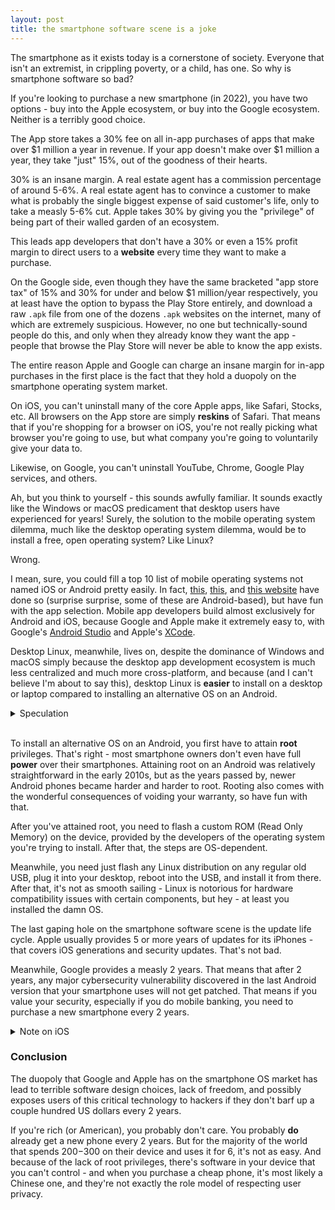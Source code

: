 ```yaml
---
layout: post
title: the smartphone software scene is a joke
---
```


The smartphone as it exists today is a cornerstone of society. Everyone that isn't an extremist, in crippling poverty, or a child, has one. So why is smartphone software so bad?

If you're looking to purchase a new smartphone (in 2022), you have two options - buy into the Apple ecosystem, or buy into the Google ecosystem. Neither is a terribly good choice.

The App store takes a 30% fee on all in-app purchases of apps that make over $1 million a year in revenue. If your app doesn't make over $1 million a year, they take "just" 15%, out of the goodness of their hearts.

30% is an insane margin. A real estate agent has a commission percentage of around 5-6%. A real estate agent has to convince a customer to make what is probably the single biggest expense of said customer's life, only to take a measly 5-6% cut. Apple takes 30% by giving you the "privilege" of being part of their walled garden of an ecosystem.

This leads app developers that don't have a 30% or even a 15% profit margin to direct users to a **website** every time they want to make a purchase.

On the Google side, even though they have the same bracketed "app store tax" of 15% and 30% for under and below $1 million/year respectively, you at least have the option to bypass the Play Store entirely, and download a raw `.apk` file from one of the dozens `.apk` websites on the internet, many of which are extremely suspicious. However, no one but technically-sound people do this, and only when they already know they want the app - people that browse the Play Store will never be able to know the app exists.

The entire reason Apple and Google can charge an insane margin for in-app purchases in the first place is the fact that they hold a duopoly on the smartphone operating system market.

On iOS, you can't uninstall many of the core Apple apps, like Safari, Stocks, etc. All browsers on the App store are simply **reskins** of Safari. That means that if you're shopping for a browser on iOS, you're not really picking what browser you're going to use, but what company you're going to voluntarily give your data to.

Likewise, on Google, you can't uninstall YouTube, Chrome, Google Play services, and others.

Ah, but you think to yourself - this sounds awfully familiar. It sounds exactly like the Windows or macOS predicament that desktop users have experienced for years! Surely, the solution to the mobile operating system dilemma, much like the desktop operating system dilemma, would be to install a free, open operating system? Like Linux?

Wrong.

I mean, sure, you could fill a top 10 list of mobile operating systems not named iOS or Android pretty easily. In fact, [this](https://itsfoss.com/open-source-alternatives-android/), [this](https://www.pcmag.com/picks/break-away-from-android-ios-7-free-open-source-mobile-oses-to-try), and [this website](https://alternativeto.net/software/android/) have done so (surprise surprise, some of these are Android-based), but have fun with the app selection. Mobile app developers build almost exclusively for Android and iOS, because Google and Apple make it extremely easy to, with Google's [Android Studio](https://developer.android.com/studio) and Apple's [XCode](https://developer.apple.com/xcode/).

Desktop Linux, meanwhile, lives on, despite the dominance of Windows and macOS simply because the desktop app development ecosystem is much less centralized and much more cross-platform, and because (and I can't believe I'm about to say this), desktop Linux is **easier** to install on a desktop or laptop compared to installing an alternative OS on an Android.

<details closed>
<summary> Speculation </summary>
I speculate that it's also relatively easy to build a Linux port of a desktop app, simply because macOS is based on BSD, and BSD is Unix-like.
</details>
<br>

To install an alternative OS on an Android, you first have to attain **root** privileges. That's right - most smartphone owners don't even have full **power** over their smartphones. Attaining root on an Android was relatively straightforward in the early 2010s, but as the years passed by, newer Android phones became harder and harder to root. Rooting also comes with the wonderful consequences of voiding your warranty, so have fun with that.

After you've attained root, you need to flash a custom ROM (Read Only Memory) on the device, provided by the developers of the operating system you're trying to install. After that, the steps are OS-dependent.

Meanwhile, you need just flash any Linux distribution on any regular old USB, plug it into your desktop, reboot into the USB, and install it from there. After that, it's not as smooth sailing - Linux is notorious for hardware compatibility issues with certain components, but hey - at least you installed the damn OS.

The last gaping hole on the smartphone software scene is the update life cycle. Apple usually provides 5 or more years of updates for its iPhones - that covers iOS generations and security updates. That's not bad.

Meanwhile, Google provides a measly 2 years. That means that after 2 years, any major cybersecurity vulnerability discovered in the last Android version that your smartphone uses will not get patched. That means if you value your security, especially if you do mobile banking, you need to purchase a new smartphone every 2 years.

<details closed>
<summary>Note on iOS</summary>
On iOS, this process is known as "jailbreaking".
</details>


### Conclusion

The duopoly that Google and Apple has on the smartphone OS market has lead to terrible software design choices, lack of freedom, and possibly exposes users of this critical technology to hackers if they don't barf up a couple hundred US dollars every 2 years.

If you're rich (or American), you probably don't care. You probably **do** already get a new phone every 2 years. But for the majority of the world that spends $200-$300 on their device and uses it for 6, it's not as easy. And because of the lack of root privileges, there's software in your device that you can't control - and when you purchase a cheap phone, it's most likely a Chinese one, and they're not exactly the role model of respecting user privacy.
